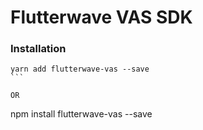 # Flutterwave VAS SDK

### Installation
````
yarn add flutterwave-vas --save
```

OR

````
npm install flutterwave-vas --save
````